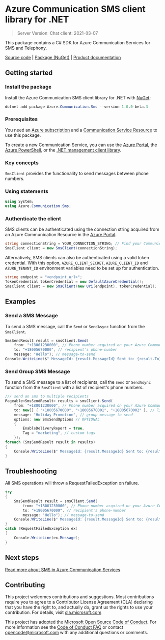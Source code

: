 # Azure Communication SMS client library for .NET
> Server Version: 
Chat client: 2021-03-07

This package contains a C# SDK for Azure Communication Services for SMS and Telephony.

[Source code][source] | [Package (NuGet)][package] | [Product documentation][product_docs]
## Getting started

### Install the package
Install the Azure Communication SMS client library for .NET with [NuGet][nuget]:

```PowerShell
dotnet add package Azure.Communication.Sms --version 1.0.0-beta.3
``` 

### Prerequisites
You need an [Azure subscription][azure_sub] and a [Communication Service Resource][communication_resource_docs] to use this package.

To create a new Communication Service, you can use the [Azure Portal][communication_resource_create_portal], the [Azure PowerShell][communication_resource_create_power_shell], or the [.NET management client library][communication_resource_create_net].

### Key concepts
`SmsClient` provides the functionality to send messages between phone numbers.

### Using statements
```C# Snippet:Azure_Communication_Sms_Tests_UsingStatements
using System;
using Azure.Communication.Sms;
```

### Authenticate the client
SMS clients can be authenticated using the connection string acquired from an Azure Communication Resource in the [Azure Portal][azure_portal].

```C# Snippet:Azure_Communication_Sms_Tests_Samples_CreateSmsClient
string connectionString = YOUR_CONNECTION_STRING; // Find your Communication Services resource in the Azure portal
SmsClient client = new SmsClient(connectionString);
```

Alternatively, SMS clients can also be authenticated using a valid token credential. With this option,
`AZURE_CLIENT_SECRET`, `AZURE_CLIENT_ID` and `AZURE_TENANT_ID` environment variables need to be set up for authentication. 

```C# Snippet:Azure_Communication_Sms_Tests_Samples_CreateSmsClientWithToken
string endpoint = "<endpoint_url>";
TokenCredential tokenCredential = new DefaultAzureCredential();
SmsClient client = new SmsClient(new Uri(endpoint), tokenCredential);
```

## Examples
### Send a SMS Message
To send a SMS message, call the `Send` or `SendAsync` function from the `SmsClient`.
```C# Snippet:Azure_Communication_SmsClient_Send
SmsSendResult result = smsClient.Send(
    from: "+18001230000", // Phone number acquired on your Azure Communication resource
    to: "+18005670000", // recipient's phone-number
    message: "Hello"); // message-to-send
Console.WriteLine($" MessageId: {result.MessageId} Sent to: {result.To}");
```
### Send Group SMS Message
To send a SMS message to a list of recipients, call the `Send` or `SendAsync` function from the `SmsClient` with a list of recipient's phone numbers.
```C# Snippet:Azure_Communication_SmsClient_Send_GroupSmsWithOptions
/// send an sms to multiple recipients
Pageable<SmsSendResult> results = smsClient.Send(
    from: "+18001230000", // Phone number acquired on your Azure Communication resource
    to: new[] { "+18005670000", "+18005670001", "+18005670002" }, // list of recipient's phone-numbers
    message: "Holiday Promotion", // group message to send
    options: new SmsSendOptions // OPTIONAL
    {
        EnableDeliveryReport = true,
        Tag = "marketing", // custom tags
    });
foreach (SmsSendResult result in results)
{
    Console.WriteLine($" MessageId: {result.MessageId} Sent to: {result.To}");
}
```
## Troubleshooting
All SMS operations will throw a RequestFailedException on failure.

```C# Snippet:Azure_Communication_SmsClient_Send_Troubleshooting
try
{
    SmsSendResult result = smsClient.Send(
        from: "+18001230000", // Phone number acquired on your Azure Communication resource
        to: "+18005670000", // recipient's phone-number
        message: "Hello"); // message-to-send
    Console.WriteLine($" MessageId: {result.MessageId} Sent to: {result.To}");
}
catch (RequestFailedException ex)
{
    Console.WriteLine(ex.Message);
}
```

## Next steps
[Read more about SMS in Azure Communication Services][nextsteps]

## Contributing
This project welcomes contributions and suggestions. Most contributions require you to agree to a Contributor License Agreement (CLA) declaring that you have the right to, and actually do, grant us the rights to use your contribution. For details, visit [cla.microsoft.com][cla].

This project has adopted the [Microsoft Open Source Code of Conduct][coc]. For more information see the [Code of Conduct FAQ][coc_faq] or contact [opencode@microsoft.com][coc_contact] with any additional questions or comments.

<!-- LINKS -->
[azure_sub]: https://azure.microsoft.com/free/
[azure_portal]: https://portal.azure.com
[cla]: https://cla.microsoft.com
[coc]: https://opensource.microsoft.com/codeofconduct/
[coc_faq]: https://opensource.microsoft.com/codeofconduct/faq/
[coc_contact]: mailto:opencode@microsoft.com
[communication_resource_docs]: https://docs.microsoft.com/azure/communication-services/quickstarts/create-communication-resource?tabs=windows&pivots=platform-azp
[communication_resource_create_portal]:  https://docs.microsoft.com/azure/communication-services/quickstarts/create-communication-resource?tabs=windows&pivots=platform-azp
[communication_resource_create_power_shell]: https://docs.microsoft.com/powershell/module/az.communication/new-azcommunicationservice
[communication_resource_create_net]: https://docs.microsoft.com/azure/communication-services/quickstarts/create-communication-resource?tabs=windows&pivots=platform-net
[package]: https://www.nuget.org/packages/Azure.Communication.Sms
[product_docs]: https://docs.microsoft.com/azure/communication-services/overview
[nextsteps]:https://docs.microsoft.com/azure/communication-services/quickstarts/telephony-sms/send?pivots=programming-language-csharp
[nuget]: https://www.nuget.org/
[source]: https://github.com/Azure/azure-sdk-for-net/tree/master/sdk/communication/Azure.Communication.Sms/src

